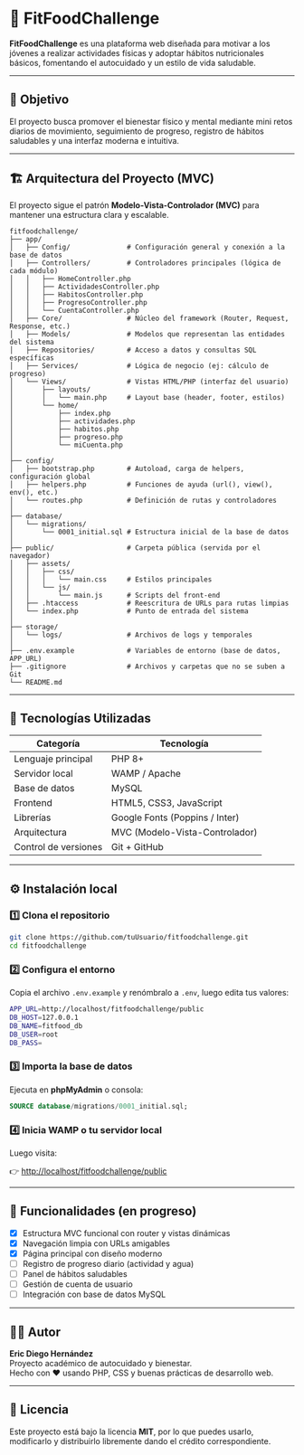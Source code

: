 
# 🥗 FitFoodChallenge

**FitFoodChallenge** es una plataforma web diseñada para motivar a los jóvenes a realizar actividades físicas y adoptar hábitos nutricionales básicos, fomentando el autocuidado y un estilo de vida saludable.

---

## 🚀 Objetivo

El proyecto busca promover el bienestar físico y mental mediante mini retos diarios de movimiento, seguimiento de progreso, registro de hábitos saludables y una interfaz moderna e intuitiva.

---

## 🏗️ Arquitectura del Proyecto (MVC)

El proyecto sigue el patrón **Modelo-Vista-Controlador (MVC)** para mantener una estructura clara y escalable.

```
fitfoodchallenge/
├── app/
│   ├── Config/              # Configuración general y conexión a la base de datos
│   ├── Controllers/         # Controladores principales (lógica de cada módulo)
│   │   ├── HomeController.php
│   │   ├── ActividadesController.php
│   │   ├── HabitosController.php
│   │   ├── ProgresoController.php
│   │   └── CuentaController.php
│   ├── Core/                # Núcleo del framework (Router, Request, Response, etc.)
│   ├── Models/              # Modelos que representan las entidades del sistema
│   ├── Repositories/        # Acceso a datos y consultas SQL específicas
│   ├── Services/            # Lógica de negocio (ej: cálculo de progreso)
│   └── Views/               # Vistas HTML/PHP (interfaz del usuario)
│       ├── layouts/
│       │   └── main.php     # Layout base (header, footer, estilos)
│       └── home/
│           ├── index.php
│           ├── actividades.php
│           ├── habitos.php
│           ├── progreso.php
│           └── miCuenta.php
│
├── config/
│   ├── bootstrap.php        # Autoload, carga de helpers, configuración global
│   ├── helpers.php          # Funciones de ayuda (url(), view(), env(), etc.)
│   └── routes.php           # Definición de rutas y controladores
│
├── database/
│   └── migrations/
│       └── 0001_initial.sql # Estructura inicial de la base de datos
│
├── public/                  # Carpeta pública (servida por el navegador)
│   ├── assets/
│   │   ├── css/
│   │   │   └── main.css     # Estilos principales
│   │   └── js/
│   │       └── main.js      # Scripts del front-end
│   ├── .htaccess            # Reescritura de URLs para rutas limpias
│   └── index.php            # Punto de entrada del sistema
│
├── storage/
│   └── logs/                # Archivos de logs y temporales
│
├── .env.example             # Variables de entorno (base de datos, APP_URL)
├── .gitignore               # Archivos y carpetas que no se suben a Git
└── README.md
```

---

## 🧰 Tecnologías Utilizadas

| Categoría | Tecnología |
|------------|-------------|
| Lenguaje principal | PHP 8+ |
| Servidor local | WAMP / Apache |
| Base de datos | MySQL |
| Frontend | HTML5, CSS3, JavaScript |
| Librerías | Google Fonts (Poppins / Inter) |
| Arquitectura | MVC (Modelo-Vista-Controlador) |
| Control de versiones | Git + GitHub |

---

## ⚙️ Instalación local

### 1️⃣ Clona el repositorio
```bash
git clone https://github.com/tuUsuario/fitfoodchallenge.git
cd fitfoodchallenge
```

### 2️⃣ Configura el entorno
Copia el archivo `.env.example` y renómbralo a `.env`, luego edita tus valores:

```bash
APP_URL=http://localhost/fitfoodchallenge/public
DB_HOST=127.0.0.1
DB_NAME=fitfood_db
DB_USER=root
DB_PASS=
```

### 3️⃣ Importa la base de datos
Ejecuta en **phpMyAdmin** o consola:
```sql
SOURCE database/migrations/0001_initial.sql;
```

### 4️⃣ Inicia WAMP o tu servidor local
Luego visita:

👉 [http://localhost/fitfoodchallenge/public](http://localhost/fitfoodchallenge/public)

---

## 🧩 Funcionalidades (en progreso)

- [x] Estructura MVC funcional con router y vistas dinámicas  
- [x] Navegación limpia con URLs amigables  
- [x] Página principal con diseño moderno  
- [ ] Registro de progreso diario (actividad y agua)  
- [ ] Panel de hábitos saludables  
- [ ] Gestión de cuenta de usuario  
- [ ] Integración con base de datos MySQL  

---

## 👨‍💻 Autor

**Eric Diego Hernández**  
Proyecto académico de autocuidado y bienestar.  
Hecho con ❤️ usando PHP, CSS y buenas prácticas de desarrollo web.

---

## 📜 Licencia

Este proyecto está bajo la licencia **MIT**, por lo que puedes usarlo, modificarlo y distribuirlo libremente dando el crédito correspondiente.
